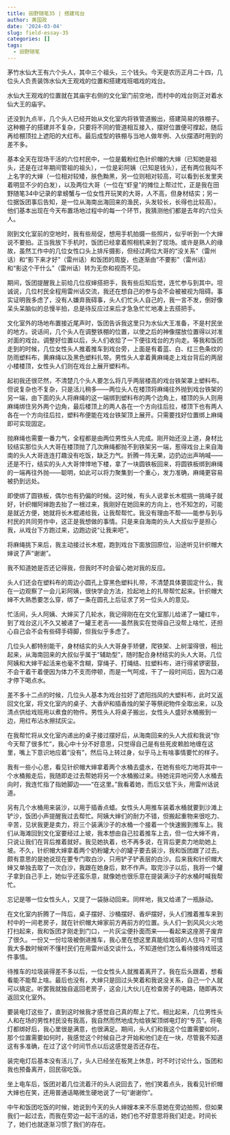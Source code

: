 ```yaml
---
title: 田野随笔35 | 搭建戏台
author: 黄国政
date: '2024-03-04'
slug: field-essay-35
categories: []
tags:
  - 田野随笔
---
```


<!--more-->

茅竹水仙大王有六个头人，其中三个祖头，三个钱头。今天是农历正月二十四，几位头人负责装饰水仙大王观戏的位置和搭建戏班唱戏的戏台。

水仙大王观戏的位置就在其庙宇右侧的文化室门前空地，而村中的戏台则正对着水仙大王的庙宇。

还没到九点半，几个头人已经开始从文化室内将铁管道搬出，搭建简易的铁棚子。这种棚子的搭建并不复杂，只要将不同的管道相互接入，摆好位置便可撑起，随后再给棚顶拉上遮阳的大红布。最后成型的铁棚与当地人做年例、入伙摆酒时用到的差不多。

基本全天在现场干活的六位村民中，一位是戴粉红色针织帽的大婶（已知她是祖头，还是在过年期间管祖的祖头），一位是彩阿姨（已知是钱头），还有两位我叫不上名字的大婶（一位相对较矮，肤色黝黑，另一位则相对较高，可以看到长发里夹着明显不少的白发），以及两位大哥（一位在“虾皇”的摊位上帮过忙，正是我在田野随笔34中记录的拿螃蟹与一位女性开玩笑的大哥，人不高，但身材结实；另一位据饭团事后告知，是一位从海南出海回来的渔民，头发较长，长得也比较高）。他们基本出现在今天布置场地过程中的每一个环节，我猜测他们都是去年的六位头人。

刚到文化室前的空地时，我有些局促，想用手机拍摄一些照片，似乎听到一个大婶说不要拍。正当我放下手机时，饭团已经拿着照相机来到了现场。或许是熟人的缘故，虽然工作中的几位女性口头上排斥摄影，但经过两位大哥的“没关系”（雷州话）和“影下来才好”（雷州话）和饭团的周旋，也逐渐由“不要影”（雷州话）和“影这个干什么”（雷州话）转为无奈和视而不见。

期间，饭团提醒我上前给几位叔婶搭把手，我有些后知后觉，连忙参与到其中。坦诚说，几位村民全程用雷州话交流，我还在想自己的参与会不会被被视为阻碍。事实证明我多虑了，没有人嫌弃我碍事，头人们忙头人自己的，我一言不发，倒好像呆头呆脑似的总慢半拍，总是待反应过来后才急急忙忙地凑上去搭把手。

文化室外的场地布置接近尾声时，饭团告诉我这里只为水仙大王准备，不是村民坐的地方。说话间，几个头人在调整铁棚的位置，以使之后的神像摆放位置得以对准对面的戏台。调整好位置以后，头人们收拾了一下便往戏台的方向走。等我和饭团走到的时候，几位女性头人推着推车到戏台旁，上面是有着蓝、白、红三色条纹的防雨塑料布，黄麻绳以及黑色塑料扎带。男性头人拿着黄麻绳走上戏台背后的两层小楼楼顶，女性头人们则在戏台上展开塑料布。

起初我还很茫然，不清楚几个头人要怎么将几乎两层楼高的戏台铁架罩上塑料布。但说复杂也不复杂，只是活儿稍多——两位头人在楼顶将麻绳往外抛到戏台铁架的另一端，由下面的头人将麻绳的这一端绑到塑料布的两个边角上，楼顶的头人则用麻绳绑住另外两个边角，最后楼顶上的两人各在一个方向往后拉，楼顶下也有两人各在一个方向往后拉，塑料布便能在戏台铁架顶上展开。只需要找好位置绑上麻绳即可实现固定。

抛麻绳也需要一番力气，全程都是由两位男性头人完成。刚开始还没上道，身材比较结实那位头人大哥在楼顶抛了几次麻绳都抛不到铁架另一端，惹得戏台上来自海南的头人大哥连连打趣没有吃饭，缺乏力气。折腾一阵无果，边扔边出声呐喊——还是不行，结实的头人大哥悻悻地下楼，拿了一块圆铁板回来，将圆铁板绑到麻绳的一端再往外抛——聪明，如此可以将力聚集到一个重心，发力准确，麻绳更容易被扔到远处。

即使绑了圆铁板，偶尔也有扔偏的时候。这时候，有头人说拿长木棍挑一挑绳子就好，针织帽阿婶跑去抬了一根过来，我刚好在她回来的方向上，也不知怎的，可能是就近方便，她就将长木棍递给我，让我帮帮忙。我没有理由不帮——能参与到与村民的共同劳作中，这正是我想做的事情。只是来自海南的头人大叔似乎是担心我，从戏台下方跑过来，边跑边说“让我来吧”。

将麻绳挑下来后，我主动接过长木棍，跑到戏台下面放回原位，沿途听见针织帽大婶说了声“谢谢”。

我不知道她是否还记得我，但我时不时会留心她对我的反应。

头人们还会在塑料布的周边小圆孔上穿黑色塑料扎带，不清楚具体要固定什么，我在一边观察了一会儿彩阿姨，很快学会方法，捡起地上的扎带帮忙起来。针织帽大婶不大熟悉要怎么穿，绑了一条在圆孔上后征求了另一位头人的意见。

忙活间，头人阿姨、大婶买了几轮水，我记得刚在在文化室那儿给递了一罐红牛，到了戏台这儿不久又被递了一罐王老吉——虽然我实在觉得自己没帮上啥忙，还担心自己会不会有些碍手碍脚，但我似乎多虑了。

几位头人都特别能干，身材结实的头人大哥身手矫健，爬铁架、上树溜得很，相比起来，从海南回来的大叔似乎属于“辅助型”，随时配合身材结实的头人大哥。几位阿姨和大婶干起活来也毫不含糊，穿绳子、打绳结、拉塑料布，进行得紧锣密鼓，不会干着干着便因为体力不支而停顿，而是一气呵成，干了一段时间后，因为口渴才停下喝点水。

差不多十二点的时候，几位头人基本为戏台拉好了遮阳挡风的大塑料布，此时又返回文化室，将文化室内的桌子、大香炉和插香烛的架子等祭祀物件全取出来，以及清点供给戏班用以煮食的物件。男性头人将桌子搬出，女性头人盛好水桶搬到一边，用红布沾水擦拭灰尘。

在我帮忙将从文化室内递出的桌子接过摆好后，从海南回来的头人大叔和我说“你今天帮了很多忙”，我心中十分不好意思，只觉得自己是有些死皮赖脸地缠在这里，嘴上下意识地应着“没有”，然后马上转过身，似乎马上有啥事情要忙的样子。

我有一些小心思，看见针织帽大婶拿着两个水桶去盛水，在她有些吃力地将其中一个水桶搬走后，我随即走过去帮她将另一个水桶搬过来。待她诧异地问旁人水桶去向时，我连忙指了指她脚边——“在这里。”我看着她，而后又低下头，用雷州话说道。

另有几个水桶用来装沙，以用于插香点蜡。女性头人用推车装着水桶就要到沙滩上铲沙，饭团小声提醒我过去帮忙。阿姨大婶们的耐力不错，但搬起重物来很吃力、辛苦，见状我更是卖力，将三个装满沙子的水桶一个接着一个快速搬到推车上。我们从海滩回到文化室要经过上坡，我本想由自己拉着推车上去，但一位大婶不肯，只说让我们在背后推着就好。我见她执着，也不再多说，在背后更卖力地助她上坡。不久，针织帽大婶拿着两个奶粉罐大小的罐子要去装沙，我和饭团跟了过去。颇有意思的是她说现在要专门取白沙，只用铲子铲表层的白沙。后来我和针织帽大婶又单独去取了一次白沙，我跟在她身后，默不作声。取完沙子以后，我将一个罐子拿到自己手上，她似乎还蛮乐意，就像她也很乐意在提装满沙子的水桶时喊我帮忙。

忘记是哪一位女性头人，又提了一袋脉动回来。同样地，我又给递了一瓶脉动。

在文化室内折腾了一阵后，桌子摆好、沙桶摆好、香炉摆好，头人们推着推车来到村中的一间老房子，就在针织帽大婶家前方再前方的位置。头人们一到风风火火地打扫起来，我和饭团才刚走到门口，一片灰尘便扑面而来——看起来这座房子废弃了很久。一份又一份垃圾被倒进推车，我心里在想这里真能给戏班的人住吗？可惜我大多数时候听不懂村民们在用雷州话交谈什么，不知道他们怎么看待接待戏班这件事情。

待推车的垃圾装得差不多以后，一位女性头人就推着离开了。我在后头跟着，想看看能不能帮上啥。最后也没有，大婶只是回过头笑着和我说没关系，自己一个人就可以搞定。听罢我就独自返回老房子，这会儿大伙儿在检查房子的电路，随即再次返回文化室外。

要装电灯这些了，直到这时候我才感觉自己真的帮上了忙。相比起来，几位男性头人和在场的男性村民没有我高，我自然而然地成为给铁架顶绑电灯的“专员”。将电灯都绑好后，我心里很是满意，也很满足。期间，头人们和我这个位置需要如何，那个位置需要如何时，我感觉这个时候自己才开始和他们走在一块，尽管我不知道这有多准确，在过了这个时间节点以后这感觉是否还存在。

装完电灯后基本没有活儿了，头人已经坐在板凳上休息，时不时讨论什么，饭团和我也预备离开，回民宿吃饭。

坐上电车后，饭团对着几位流着汗的头人说回去了，他们笑着点头，我看见针织帽大婶也在笑，还用普通话略微生硬地说了一句“谢谢你”。

中午和饭团吃饭的时候，她说到今天的头人婶嫂本来不乐意她在旁边拍照，但如果我们一起过去，而我在旁边一起干活的话，她们也不好意思将我们赶走。时间长了，她们也就逐渐习惯了我们的存在。